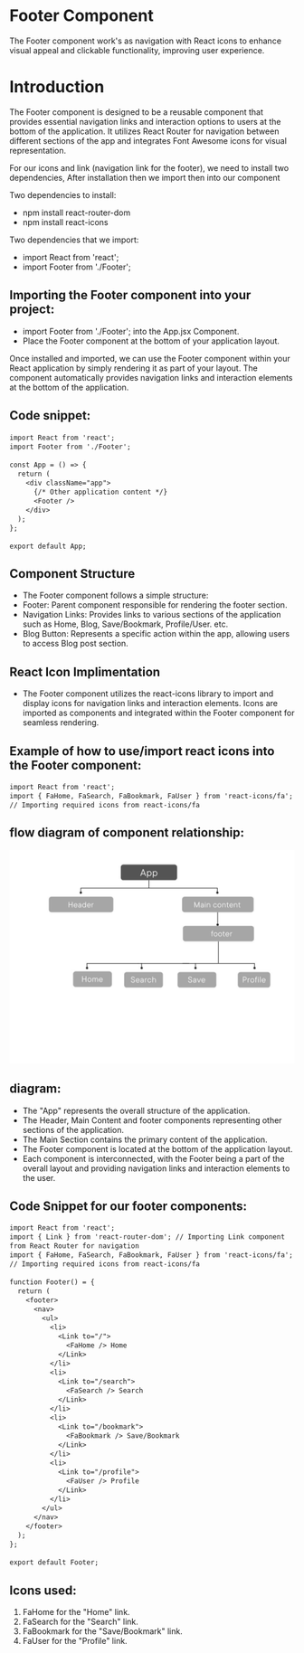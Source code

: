 # Footer Component

The Footer component work's as navigation with React icons to enhance visual appeal and clickable functionality, improving user experience.

# Introduction

The Footer component is designed to be a reusable component that provides essential navigation links and interaction options to users at the bottom of the application. It utilizes React Router for navigation between different sections of the app and integrates Font Awesome icons for visual representation.

For our icons and link (navigation link for the footer), we need to install two dependencies, After installation then we import then into our component

Two dependencies to install:

- npm install react-router-dom
- npm install react-icons

Two dependencies that we import:

- import React from 'react';
- import Footer from './Footer';

## Importing the Footer component into your project:

- import Footer from './Footer'; into the App.jsx Component.
- Place the Footer component at the bottom of your application layout.

Once installed and imported, we can use the Footer component within your React application by simply rendering it as part of your layout. The component automatically provides navigation links and interaction elements at the bottom of the application.

## Code snippet:

    import React from 'react';
    import Footer from './Footer';

    const App = () => {
      return (
        <div className="app">
          {/* Other application content */}
          <Footer />
        </div>
      );
    };

    export default App;

## Component Structure

- The Footer component follows a simple structure:
- Footer: Parent component responsible for rendering the footer section.
- Navigation Links: Provides links to various sections of the application such as Home, Blog, Save/Bookmark, Profile/User. etc.
- Blog Button: Represents a specific action within the app, allowing users to access Blog post section.

## React Icon Implimentation

- The Footer component utilizes the react-icons library to import and display icons for navigation links and interaction elements. Icons are imported as components and integrated within the Footer component for seamless rendering.

## Example of how to use/import react icons into the Footer component:

    import React from 'react';
    import { FaHome, FaSearch, FaBookmark, FaUser } from 'react-icons/fa'; // Importing required icons from react-icons/fa

## flow diagram of component relationship:

![flowdiagram!](flow-daigram.jpg)

## diagram:

- The "App" represents the overall structure of the application.
- The Header, Main Content and footer components representing other sections of the application.
- The Main Section contains the primary content of the application.
- The Footer component is located at the bottom of the application layout.
- Each component is interconnected, with the Footer being a part of the overall layout and providing navigation links and interaction elements to the user.

## Code Snippet for our footer components:

    import React from 'react';
    import { Link } from 'react-router-dom'; // Importing Link component from React Router for navigation
    import { FaHome, FaSearch, FaBookmark, FaUser } from 'react-icons/fa'; // Importing required icons from react-icons/fa

    function Footer() = {
      return (
        <footer>
          <nav>
            <ul>
              <li>
                <Link to="/">
                  <FaHome /> Home
                </Link>
              </li>
              <li>
                <Link to="/search">
                  <FaSearch /> Search
                </Link>
              </li>
              <li>
                <Link to="/bookmark">
                  <FaBookmark /> Save/Bookmark
                </Link>
              </li>
              <li>
                <Link to="/profile">
                  <FaUser /> Profile
                </Link>
              </li>
            </ul>
          </nav>
        </footer>
      );
    };

    export default Footer;

## Icons used:

1. FaHome for the "Home" link.
2. FaSearch for the "Search" link.
3. FaBookmark for the "Save/Bookmark" link.
4. FaUser for the "Profile" link.
